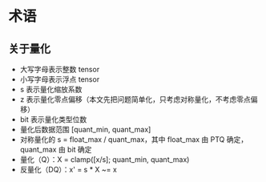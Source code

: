 # 术语

## 关于量化

* 大写字母表示整数 tensor
* 小写字母表示浮点 tensor
* s 表示量化缩放系数
* z 表示量化零点偏移（本文先把问题简单化，只考虑对称量化，不考虑零点偏移）
* bit 表示量化类型位数
* 量化后数据范围 [quant_min, quant_max]
* 对称量化的 s = float_max / quant_max，其中 float_max 由 PTQ 确定，quant_max 由 bit 确定
* 量化（Q）：X = clamp([x/s]; quant_min, quant_max)
* 反量化（DQ）：x' = s * X ~= x
